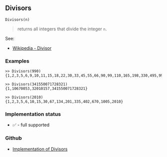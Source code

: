 ## Divisors

```
Divisors(n)
```

> returns all integers that divide the integer `n`. 

See:  
* [Wikipedia - Divisor](https://en.wikipedia.org/wiki/Divisor)

### Examples  

```
>> Divisors(990)
{1,2,3,5,6,9,10,11,15,18,22,30,33,45,55,66,90,99,110,165,198,330,495,990}

>> Divisors(341550071728321)
{1,10670053,32010157,341550071728321} 

>> Divisors(2010)
{1,2,3,5,6,10,15,30,67,134,201,335,402,670,1005,2010}
```






### Implementation status

* &#x2705; - full supported

### Github

* [Implementation of Divisors](https://github.com/axkr/symja_android_library/blob/master/symja_android_library/matheclipse-core/src/main/java/org/matheclipse/core/builtin/NumberTheory.java#L1557) 
